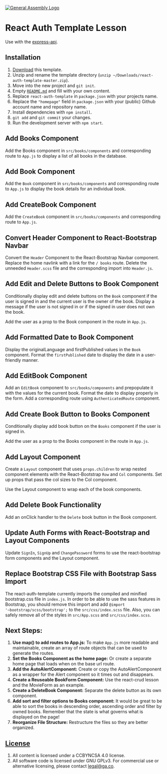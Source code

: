 [![General Assembly Logo](https://camo.githubusercontent.com/1a91b05b8f4d44b5bbfb83abac2b0996d8e26c92/687474703a2f2f692e696d6775722e636f6d2f6b6538555354712e706e67)](https://generalassemb.ly/education/web-development-immersive)

# React Auth Template Lesson

Use with the [express-api](https://git.generalassemb.ly/ga-wdi-boston/express-api).

## Installation

1. [Download](../../archive/master.zip) this template.
1. Unzip and rename the template directory (`unzip ~/Downloads/react-auth-template-master.zip`).
1. Move into the new project and `git init`.
1. Empty [`README.md`](README.md) and fill with your own content.
1. Replace `react-auth-template` in `package.json` with your
   projects name.
1. Replace the `"homepage"` field in `package.json` with your (public) Github
   account name and repository name.
1. Install dependencies with `npm install`.
1. `git add` and `git commit` your changes.
1. Run the development server with `npm start`.

## Add Books Component

Add the Books component in `src/books/components` and corresponding route to `App.js` to display a list of all books in the database.

## Add Book Component

Add the `Book` component in `src/books/components` and corresponding route to `App.js` to display the book details for an individual book.

## Add CreateBook Component

Add the `CreateBook` component in `src/books/components` and corresponding route to `App.js`.

## Convert Header Component to React-Bootstrap Navbar

Convert the `Header` Component to the React-Bootstrap Navbar
component.  Replace the home navlink with a link for the `/
books` route.  Delete the unneeded `Header.scss` file and the
corresponding import into `Header.js`.

## Add Edit and Delete Buttons to Book Component

Conditionally display edit and delete buttons on the `Book` component if the user is signed in and the current user is the owner of the book. Display a message if the user is not signed in or if the signed in user does not own the book.

Add the user as a prop to the Book component in the route in `App.js`.

## Add Formatted Date to Book Component

Display the originalLanguage and firstPublished values in the `Book` component.  Format the `firstPublished` date to display the date in a user-friendly manner.

## Add EditBook Component

Add an `EditBook` component to `src/books/components` and prepopulate it with the values for the current book.  Format the date to display properly in the form.  Add a corresponding route using `AuthenticatedRoute` component.

## Add Create Book Button to Books Component

Conditionally display add book button on the `Books` component if the user is signed in.

Add the user as a prop to the Books component in the route in `App.js`.

## Add Layout Component

Create a `Layout` component that uses `props.children` to wrap nested component elements with the React-Bootstrap `Row` and `Col` components.  Set up props that pass the col sizes to the Col component.

Use the Layout component to wrap each of the book components.

## Add Delete Book Functionality

Add an onClick handler to the `Delete` book button in the Book component.

## Update Auth Forms with React-Bootstrap and Layout Components

Update `SignIn`, `SignUp` and `ChangePassword` forms to use the react-bootstrap form components and the Layout component.

## Replace Bootstrap CSS File with Bootstrap Sass Import

The react-auth-template currently imports the compiled and minified bootstrap.css file in `index.js`. In order to be able to use the sass features in Bootstrap, you should remove this import and add `@import '~bootstrap/scss/bootstrap';` to the `src/css/index.scss` file.  Also, you can safely remove all of the styles in `src/App.scss` and `src/css/index.scss`.

## Next Steps:

1. **Use map() to add routes to App.js:**  To make `App.js` more readable and maintainable, create an array of route objects that can be used to generate the routes.
1. **Set the Books Component as the home page:** Or create a separate home page that loads when on the base url route.
1. **Add the AutoAlertComponent:** Create or copy the AutoAlertComponent as a wrapper for the Alert component so it times out and disappears.
1. **Create a Reuseable BookForm Component:** Use the react-crud lesson and the MovieForm as an example.
1. **Create a DeleteBook Component:** Separate the delete button as its own component.
1. **Add sort and filter options to Books component:** It would be great to be able to sort the books in descending order, ascending order and filter by owned books.  Remember that the state is what governs what is displayed on the page!
1. **Reorganize File Structure:** Restructure the files so they are better organized.

## [License](LICENSE)

1. All content is licensed under a CC­BY­NC­SA 4.0 license.
1. All software code is licensed under GNU GPLv3. For commercial use or
    alternative licensing, please contact legal@ga.co.

